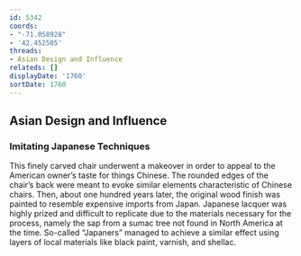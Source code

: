 ```yaml
---
id: 5342
coords:
- "-71.058928"
- '42.452505'
threads:
- Asian Design and Influence
relateds: []
displayDate: '1760'
sortDate: 1760
---
```


## Asian Design and Influence

### Imitating Japanese Techniques

This finely carved chair underwent a makeover in order to appeal to the American owner’s taste for things Chinese. The rounded edges of the chair’s back were meant to evoke similar elements characteristic of Chinese chairs. Then, about one hundred years later, the original wood finish was painted to resemble expensive imports from Japan. Japanese lacquer was highly prized and difficult to replicate due to the materials necessary for the process, namely the sap from a sumac tree not found in North America at the time. So-called “Japaners” managed to achieve a similar effect using layers of local materials like black paint, varnish, and shellac.
